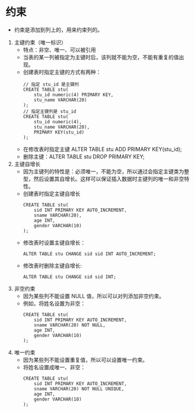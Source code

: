 # 约束
* 约束是添加到列上的，用来约束列的。
1. 主键约束（唯一标识）
    * 特点：非空、唯一、可以被引用
    * 当表的某一列被指定为主键时后，该列就不能为空，不能有重复的值出现。
    * 创建表时指定主键的方式有两种：
        ```
        // 指定 stu_id 是主键列
        CREATE TABLE stu(
	        stu_id numeric(4) PRIMARY KEY,
            stu_name VARCHAR(20)
        );
        // 指定主键列是 stu_id
        CREATE TABLE stu(
	        stu_id numeric(4),
            stu_name VARCHAR(20),
            PRIMARY KEY(stu_id)
        );
        ```
    * 在修改表时指定主键 ALTER TABLE stu ADD PRIMARY KEY(stu_id);
    * 删除主键：ALTER TABLE stu DROP PRIMARY KEY;
2. 主键自增长
    * 因为主键列的特性是：必须唯一，不能为空，所以通过会指定主键类为整型，然后设置其自增长。这样可以保证插入数据时主键列的唯一和非空特性。
    * 创建表时指定主键自增长
        ```
        CREATE TABLE stu(
            sid INT PRIMARY KEY AUTO_INCREMENT,
            sname VARCHAR(20),
            age INT,
            gender VARCHAR(10)
        );
        ```
    * 修改表时设置主键自增长：
        ```
        ALTER TABLE stu CHANGE sid sid INT AUTO_INCREMENT;
        ```
    * 修改表时删除主键自增长:
        ```
        ALTER TABLE stu CHANGE sid sid INT;
        ```
3. 非空约束
    * 因为某些列不能设置 NULL 值，所以可以对列添加非空约束。
    * 例如，将姓名设置为非空：
        ```
        CREATE TABLE stu(
            sid INT PRIMARY KEY AUTO_INCREMENT,
            sname VARCHAR(20) NOT NULL,
            age INT,
            gender VARCHAR(10)
        );
        ```
4. 唯一约束
    * 因为某些列不能设置重复值，所以可以设置唯一约束。
    * 将姓名设置成唯一、非空：
        ```
        CREATE TABLE stu(
            sid INT PRIMARY KEY AUTO_INCREMENT,
            sname VARCHAR(20) NOT NULL UNIQUE,
            age INT,
            gender VARCHAR(10)
        );
 
        ```